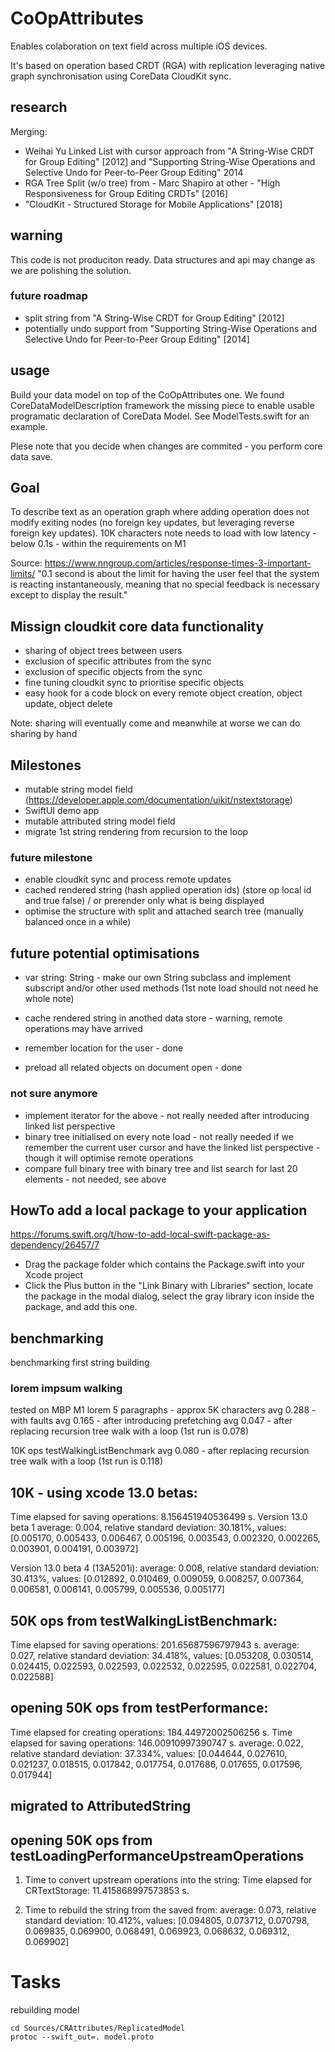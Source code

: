 # CoOpAttributes

Enables colaboration on text field across multiple iOS devices.

It's based on operation based CRDT (RGA) with replication leveraging native graph synchronisation using CoreData CloudKit sync.

## research
Merging:
- Weihai Yu Linked List with cursor approach from "A String-Wise CRDT for Group Editing" [2012] and "Supporting String-Wise Operations and Selective Undo for Peer-to-Peer Group Editing" 2014
- RGA Tree Split (w/o tree) from - Marc Shapiro at other - "High Responsiveness for Group Editing CRDTs" [2016]
- "CloudKit - Structured Storage for Mobile Applications" [2018]


## warning
This code is not produciton ready. Data structures and api may change as we are polishing the solution.


### future roadmap
- split string from "A String-Wise CRDT for Group Editing" [2012]
- potentially undo support from "Supporting String-Wise Operations and Selective Undo for Peer-to-Peer Group Editing" [2014]


## usage
Build your data model on top of the CoOpAttributes one. We found CoreDataModelDescription framework the missing piece to enable usable programatic declaration of CoreData Model.
See ModelTests.swift for an example.

Plese note that you decide when changes are commited - you perform core data save.


## Goal
To describe text as an operation graph where adding operation does not modify exiting nodes (no foreign key updates, but leveraging reverse foreign key updates).
10K characters note needs to load with low latency - below 0.1s - within the requirements on M1

Source: https://www.nngroup.com/articles/response-times-3-important-limits/
"0.1 second is about the limit for having the user feel that the system is reacting instantaneously, meaning that no special feedback is necessary except to display the result."


## Missign cloudkit core data functionality
- sharing of object trees between users
- exclusion of specific attributes from the sync
- exclusion of specific objects from the sync
- fine tuning cloudkit sync to prioritise specific objects
- easy hook for a code block on every remote object creation, object update, object delete

Note: sharing will eventually come and meanwhile at worse we can do sharing by hand


## Milestones
- mutable string model field (https://developer.apple.com/documentation/uikit/nstextstorage)
- SwiftUI demo app
- mutable attributed string model field
- migrate 1st string rendering from recursion to the loop

### future milestone
- enable cloudkit sync and process remote updates
- cached rendered string (hash applied operation ids) (store op local id and true false) / or prerender only what is being displayed
- optimise the structure with split and attached search tree (manually balanced once in a while)


## future potential optimisations
- var string: String - make our own String subclass and implement subscript and/or other used methods (1st note load should not need he whole note)
- cache rendered string in anothed data store - warning, remote operations may have arrived

- remember location for the user - done
- preload all related objects on document open - done

### not sure anymore
- implement iterator for the above - not really needed after introducing linked list perspective
- binary tree initialised on every note load - not really needed if we remember the current user cursor and have the linked list perspective - though it will optimise remote operations
- compare full binary tree with binary tree and list search for last 20 elements - not needed, see above


## HowTo add a local package to your application
https://forums.swift.org/t/how-to-add-local-swift-package-as-dependency/26457/7

- Drag the package folder which contains the Package.swift into your Xcode project
- Click the Plus button in the "Link Binary with Libraries" section, locate the package in the modal dialog, select the gray library icon inside the package, and add this one.


## benchmarking
benchmarking first string building

### lorem impsum walking
tested on MBP M1
lorem 5 paragraphs - approx 5K characters
avg 0.288 - with faults
avg 0.165 - after introducing prefetching
avg 0.047 - after replacing recursion tree walk with a loop (1st run is 0.078)


10K ops testWalkingListBenchmark
avg 0.080 - after replacing recursion tree walk with a loop (1st run is 0.118)



## 10K -  using xcode 13.0 betas:
Time elapsed for saving operations: 8.156451940536499 s.
Version 13.0 beta 1
average: 0.004, relative standard deviation: 30.181%, values: [0.005170, 0.005433, 0.006467, 0.005196, 0.003543, 0.002320, 0.002265, 0.003901, 0.004191, 0.003972]

Version 13.0 beta 4 (13A5201i):
average: 0.008, relative standard deviation: 30.413%, values: [0.012892, 0.010469, 0.009059, 0.008257, 0.007364, 0.006581, 0.006141, 0.005799, 0.005536, 0.005177]

## 50K ops from testWalkingListBenchmark:
Time elapsed for saving operations: 201.65687596797943 s.
average: 0.027, relative standard deviation: 34.418%, values: [0.053208, 0.030514, 0.024415, 0.022593, 0.022593, 0.022532, 0.022595, 0.022581, 0.022704, 0.022588]

## opening 50K ops from testPerformance:
Time elapsed for creating operations: 184.44972002506256 s.
Time elapsed for saving operations: 146.00910997390747 s.
average: 0.022, relative standard deviation: 37.334%, values: [0.044644, 0.027610, 0.021237, 0.018515, 0.017842, 0.017754, 0.017686, 0.017655, 0.017596, 0.017944]


## migrated to AttributedString

## opening 50K ops from testLoadingPerformanceUpstreamOperations
1. Time to convert upstream operations into the string:
Time elapsed for CRTextStorage: 11.415868997573853 s.

2. Time to rebuild the string from the saved from:
average: 0.073, relative standard deviation: 10.412%, values: [0.094805, 0.073712, 0.070798, 0.069835, 0.069900, 0.068491, 0.069923, 0.068632, 0.069312, 0.069902]




# Tasks
rebuilding model
```
cd Sources/CRAttributes/ReplicatedModel
protoc --swift_out=. model.proto
```
